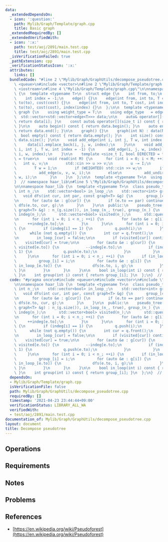 ```yaml
---
data:
  _extendedDependsOn:
  - icon: ':question:'
    path: Mylib/Graph/Template/graph.cpp
    title: Basic graph
  _extendedRequiredBy: []
  _extendedVerifiedWith:
  - icon: ':x:'
    path: test/aoj/2891/main.test.cpp
    title: test/aoj/2891/main.test.cpp
  _isVerificationFailed: true
  _pathExtension: cpp
  _verificationStatusIcon: ':x:'
  attributes:
    links: []
  bundledCode: "#line 2 \"Mylib/Graph/GraphUtils/decompose_pseudotree.cpp\"\n#include\
    \ <queue>\n#include <vector>\n#line 2 \"Mylib/Graph/Template/graph.cpp\"\n#include\
    \ <iostream>\n#line 4 \"Mylib/Graph/Template/graph.cpp\"\n\nnamespace haar_lib\
    \ {\n  template <typename T>\n  struct edge {\n    int from, to;\n    T cost;\n\
    \    int index = -1;\n    edge() {}\n    edge(int from, int to, T cost) : from(from),\
    \ to(to), cost(cost) {}\n    edge(int from, int to, T cost, int index) : from(from),\
    \ to(to), cost(cost), index(index) {}\n  };\n\n  template <typename T>\n  struct\
    \ graph {\n    using weight_type = T;\n    using edge_type   = edge<T>;\n\n  \
    \  std::vector<std::vector<edge<T>>> data;\n\n    auto& operator[](size_t i) {\
    \ return data[i]; }\n    const auto& operator[](size_t i) const { return data[i];\
    \ }\n\n    auto begin() const { return data.begin(); }\n    auto end() const {\
    \ return data.end(); }\n\n    graph() {}\n    graph(int N) : data(N) {}\n\n  \
    \  bool empty() const { return data.empty(); }\n    int size() const { return\
    \ data.size(); }\n\n    void add_edge(int i, int j, T w, int index = -1) {\n \
    \     data[i].emplace_back(i, j, w, index);\n    }\n\n    void add_undirected(int\
    \ i, int j, T w, int index = -1) {\n      add_edge(i, j, w, index);\n      add_edge(j,\
    \ i, w, index);\n    }\n\n    template <size_t I, bool DIRECTED = true, bool WEIGHTED\
    \ = true>\n    void read(int M) {\n      for (int i = 0; i < M; ++i) {\n     \
    \   int u, v;\n        std::cin >> u >> v;\n        u -= I;\n        v -= I;\n\
    \        T w = 1;\n        if (WEIGHTED) std::cin >> w;\n        if (DIRECTED)\n\
    \          add_edge(u, v, w, i);\n        else\n          add_undirected(u, v,\
    \ w, i);\n      }\n    }\n  };\n\n  template <typename T>\n  using tree = graph<T>;\n\
    }  // namespace haar_lib\n#line 5 \"Mylib/Graph/GraphUtils/decompose_pseudotree.cpp\"\
    \n\nnamespace haar_lib {\n  template <typename T>\n  class pseudo_tree {\n   \
    \ int n_;\n    std::vector<bool> in_loop_;\n    std::vector<int> group_;\n\n \
    \   void dfs(int cur, int par, const graph<T> &g) {\n      group_[cur] = group_[par];\n\
    \n      for (auto &e : g[cur]) {\n        if (e.to == par) continue;\n       \
    \ dfs(e.to, cur, g);\n      }\n    }\n\n  public:\n    pseudo_tree() {}\n    pseudo_tree(const\
    \ graph<T> &g) : n_(g.size()), in_loop_(n_, true), group_(n_) {\n      std::vector<int>\
    \ indeg(n_);\n      std::vector<bool> visited(n_);\n      std::queue<int> q;\n\
    \n      for (int i = 0; i < n_; ++i) {\n        for (auto &e : g[i]) {\n     \
    \     ++indeg[e.to];\n        }\n      }\n\n      for (int i = 0; i < n_; ++i)\
    \ {\n        if (indeg[i] == 1) {\n          q.push(i);\n        }\n      }\n\n\
    \      while (not q.empty()) {\n        int cur = q.front();\n        q.pop();\n\
    \n        in_loop_[cur] = false;\n\n        if (visited[cur]) continue;\n    \
    \    visited[cur] = true;\n\n        for (auto &e : g[cur]) {\n          if (not\
    \ visited[e.to]) {\n            --indeg[e.to];\n            if (indeg[e.to] ==\
    \ 1) {\n              q.push(e.to);\n            }\n          }\n        }\n \
    \     }\n\n      for (int i = 0; i < n_; ++i) {\n        if (in_loop_[i]) {\n\
    \          group_[i] = i;\n          for (auto &e : g[i]) {\n            if (not\
    \ in_loop_[e.to]) {\n              dfs(e.to, i, g);\n            }\n         \
    \ }\n        }\n      }\n    }\n\n    bool in_loop(int i) const { return in_loop_[i];\
    \ }\n    int group(int i) const { return group_[i]; }\n  };\n}  // namespace haar_lib\n"
  code: "#pragma once\n#include <queue>\n#include <vector>\n#include \"Mylib/Graph/Template/graph.cpp\"\
    \n\nnamespace haar_lib {\n  template <typename T>\n  class pseudo_tree {\n   \
    \ int n_;\n    std::vector<bool> in_loop_;\n    std::vector<int> group_;\n\n \
    \   void dfs(int cur, int par, const graph<T> &g) {\n      group_[cur] = group_[par];\n\
    \n      for (auto &e : g[cur]) {\n        if (e.to == par) continue;\n       \
    \ dfs(e.to, cur, g);\n      }\n    }\n\n  public:\n    pseudo_tree() {}\n    pseudo_tree(const\
    \ graph<T> &g) : n_(g.size()), in_loop_(n_, true), group_(n_) {\n      std::vector<int>\
    \ indeg(n_);\n      std::vector<bool> visited(n_);\n      std::queue<int> q;\n\
    \n      for (int i = 0; i < n_; ++i) {\n        for (auto &e : g[i]) {\n     \
    \     ++indeg[e.to];\n        }\n      }\n\n      for (int i = 0; i < n_; ++i)\
    \ {\n        if (indeg[i] == 1) {\n          q.push(i);\n        }\n      }\n\n\
    \      while (not q.empty()) {\n        int cur = q.front();\n        q.pop();\n\
    \n        in_loop_[cur] = false;\n\n        if (visited[cur]) continue;\n    \
    \    visited[cur] = true;\n\n        for (auto &e : g[cur]) {\n          if (not\
    \ visited[e.to]) {\n            --indeg[e.to];\n            if (indeg[e.to] ==\
    \ 1) {\n              q.push(e.to);\n            }\n          }\n        }\n \
    \     }\n\n      for (int i = 0; i < n_; ++i) {\n        if (in_loop_[i]) {\n\
    \          group_[i] = i;\n          for (auto &e : g[i]) {\n            if (not\
    \ in_loop_[e.to]) {\n              dfs(e.to, i, g);\n            }\n         \
    \ }\n        }\n      }\n    }\n\n    bool in_loop(int i) const { return in_loop_[i];\
    \ }\n    int group(int i) const { return group_[i]; }\n  };\n}  // namespace haar_lib\n"
  dependsOn:
  - Mylib/Graph/Template/graph.cpp
  isVerificationFile: false
  path: Mylib/Graph/GraphUtils/decompose_pseudotree.cpp
  requiredBy: []
  timestamp: '2021-04-23 23:44:44+09:00'
  verificationStatus: LIBRARY_ALL_WA
  verifiedWith:
  - test/aoj/2891/main.test.cpp
documentation_of: Mylib/Graph/GraphUtils/decompose_pseudotree.cpp
layout: document
title: Decompose pseudotree
---
```


## Operations

## Requirements

## Notes

## Problems

## References

- [https://en.wikipedia.org/wiki/Pseudoforest](https://en.wikipedia.org/wiki/Pseudoforest)
